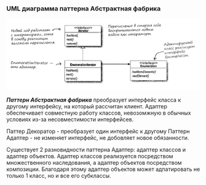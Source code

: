 ### UML диаграмма паттерна Абстрактная фабрика

![UML паттерна Абстрактная фабрика](https://github.com/Dzhonson64/DesignPatterns/blob/master/imgReadme/umlAdapter.png)

***Паттерн Абстрактная фабрика*** преобразует интерфейс класса к другому интерфейсу, на который рассчитан клиент. Адаптер обеспечивает совместную работу классов, невозомжную в обычных условиях из-за несовместимости интерфейсев.

Паттер Декоратор - преобразует один интерфейс к другому 
Паттерн Адаптер - не изменяет интерфейс, не добовляет новое обязанности.

Существует 2 разновидности паттерна Адаптер: адаптер классов и адаптер объектов. Адаптер классов реализуется посредством множественного наследования, а адаптер объектов посредством композиции. Благодаря этому адаптер объектов может адпатировать не только 1 класс, но и все его субклассы.